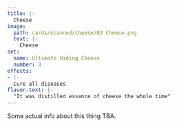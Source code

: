 ```yaml
---
title: |-
  Cheese
image: 
  path: cards/scanned/cheese/03 Cheese.png
  text: |-
    Cheese
set:
  name: Ultimate Hiding Cheese
  number: 3
effects: 
- |-
  Cure all diseases
flavor-text: |-
  "It was distilled essence of cheese the whole time"
---
```

Some actual info about this thing TBA.
